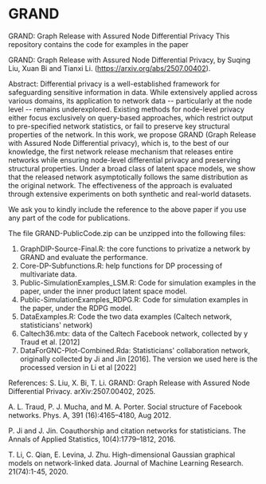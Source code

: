 # GRAND
GRAND: Graph Release with Assured Node Differential Privacy
This repository contains the code for examples in the paper

GRAND: Graph Release with Assured Node Differential Privacy, by Suqing Liu, Xuan Bi and Tianxi Li. (https://arxiv.org/abs/2507.00402). 

Abstract: Differential privacy is a well-established framework for safeguarding sensitive information in data. While extensively applied across various domains, its application to network data -- particularly at the node level -- remains underexplored. Existing methods for node-level privacy either focus exclusively on query-based approaches, which restrict output to pre-specified network statistics, or fail to preserve key structural properties of the network. In this work, we propose GRAND (Graph Release with Assured Node Differential privacy), which is, to the best of our knowledge, the first network release mechanism that releases entire networks while ensuring node-level differential privacy and preserving structural properties. Under a broad class of latent space models, we show that the released network asymptotically follows the same distribution as the original network. The effectiveness of the approach is evaluated through extensive experiments on both synthetic and real-world datasets.


We ask you to kindly include the reference to the above paper if you use any part of the code for publications.

The file GRAND-PublicCode.zip can be unzipped into the following files:
1) GraphDIP-Source-Final.R: the core functions to privatize a network by GRAND and evaluate the performance.
2) Core-DP-Subfunctions.R: help functions for DP processing of multivariate data.
3) Public-SimulationExamples_LSM.R: Code for simulation examples in the paper, under the inner product latent space model.
4) Public-SimulationExamples_RDPG.R: Code for simulation examples in the paper, under the RDPG model.
5) DataExamples.R: Code the two data examples (Caltech network, statisticians' network)
6) Caltech36.mtx: data of the Caltech Facebook network, collected by y Traud et al. [2012]
7) DataForGNC-Plot-Combined.Rda: Statisticians' collaboration network, originally collected by Ji and Jin [2016]. The version we used here is the processed version in Li et al [2022]





References:
S. Liu, X. Bi, T. Li. GRAND: Graph Release with Assured Node Differential Privacy. arXiv:2507.00402, 2025.

A. L. Traud, P. J. Mucha, and M. A. Porter. Social structure of Facebook networks. Phys. A, 391 (16):4165–4180, Aug 2012.

P. Ji and J. Jin. Coauthorship and citation networks for statisticians. The Annals of Applied Statistics, 10(4):1779–1812, 2016.

T. Li, C. Qian, E. Levina, J. Zhu. High-dimensional Gaussian graphical models on network-linked data. Journal of Machine Learning Research. 21(74):1-45, 2020.

